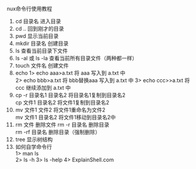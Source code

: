 nux命令行使用教程
1. cd 目录名    进入目录 
2. cd ..   回到刚才的目录
3. pwd   显示当前目录   
4. mkdir 目录名  创建目录 
5. ls   查看当前目录下文件 
6. ls  -al 或 ls -la   查看当前所有目录文件（两种都一样） 
7. touch 文件名    创建文件   
8. echo
    1>  echo   aaa>a.txt   将 aaa 写入到 a.txt 中  
    2>  echo  bbb>a.txt  将 bbb替换aaa 写入到 a.txt 中
    3>  echo ccc>>a.txt   将 ccc 继续添加到 a.txt 中   
9.  cp -r  目录名1  目录名2    将目录名1复制到目录名2        
    cp  文件1  目录名2    将文件1复制到目录名2    
10. mv  文件1  文件2   将文件1重命名为文件2      
    mv  文件1  目录名2  将文件1移动到目录名2中 
11. rm  文件     删除文件
    rm -r 目录名    删除目录      
    rm -rf  目录名   删除目录（强制删除）  
12. tree 显示树结构 
13. 如何自学命令行  
    1> man ls  
    2> ls -h 
    3> ls -help
    4> ExplainShell.com
